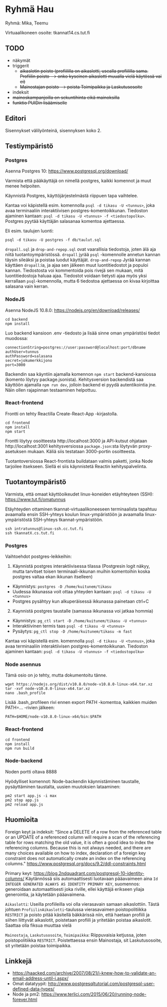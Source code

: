﻿# Ryhmä Hau

Ryhmä: Mika, Teemu

Virtuaalikoneen osoite: tkannat14.cs.tut.fi

## TODO

- näkymät
- triggerit
  - ~~aikaslotin poisto (profiililla on aikaslotti, usealla profiililla sama. Profiilin poisto —> onko kyseinen aikaslotti muualla vielä käytössä vai ei)~~
  - ~~Mainostajan poisto —> poista Toimipaikka ja Laskutusosoite~~
- indeksit
- ~~mainoskampanjoilla on sekuntihinta eikä mainoksilla~~
- ~~funktio PUIDin lisäämiselle~~

## Editori

Sisennykset välilyönteinä, sisennyksen koko 2.

## Testiympäristö

### Postgres

Asenna Postgres 10: https://www.postgresql.org/download/

Varmista että pääkäyttäjä on nimellä postgres, kaikki komennot ja muut menee helpoiten.

Käynnistä Postgres, käyttöjärjestelmästä riippuen tapa vaihtelee.

Kantaa voi käpistellä esim. komennolla `psql -d tikasu -U <tunnus>`, joka avaa terminaaliin interaktiivisen postgres-komentoikkunan. Tiedoston ajaminen kantaan: `psql -d tikasu -U <tunnus> -f <tiedostopolku>`. Postgres pyytää käyttäjän salasanaa komentoa ajettaessa.

Eli esim. taulujen luonti:
```shell
psql -d tikasu -U postgres -f db/taulut.sql
```

`dropall.sql` ja `drop-and-repop.sql` ovat vaarallisia tiedostoja, joten älä aja niitä tuotantoympäristössä. `dropall` jyrää `psql` -komennolle annetun kannan täysin sileäksi ja poistaa luodut käyttäjät. `drop-and-repop` Jyrää kannan käyttäen `dropall`:ia, ja ajaa sen jälkeen muut luontitiedostot ja populoi kannan. Tiedostosta voi kommentoida pois rivejä sen mukaan, mitä luontitiedostoja haluaa ajaa. Tiedostot voidaan tietysti ajaa myös yksi kerrallaan `psql`-komennolla, mutta 6 tiedostoa ajettaessa on kivaa kirjoittaa salasana vain kerran.

### NodeJS

Asenna NodeJS 10.8.0: https://nodejs.org/en/download/releases/

```
cd backend
npm install
```

Luo backend kansioon .env -tiedosto ja lisää sinne oman ympäristösi tiedot muodossa:

```
connectionString=postgres://user:password@localhost:port/dbname
authUser=tunnus
authPassword=salasana
secret=jokumerkkijono
port=3000
```

Backendin saa käyntiin ajamalla komennon `npm start` backend-kansiossa (komento löytyy package.jsonista). Kehitysversion backendistä saa käyttöön ajamalla `npm run dev`, jolloin backend ei pyydä autentikointia jne. Näin ollen rajapinnan testaaminen helpottuu.

### React-frontend

Frontti on tehty Reactilla Create-React-App -kirjastolla.

```
cd frontend
npm install
npm start
```

Frontti löytyy osoitteesta http://localhost:3000 ja API-kutsut ohjataan http://localhost:3001 kehitysversiossa `package.json`:sta löytyvän proxy-asetuksen mukaan. Käliä siis testataan 3000-portin osoitteesta.

Tuotantoversiossa React-frontista buildataan valmis paketti, jonka Node tarjoilee itsekseen. Siellä ei siis käynnistetä Reactin kehityspalvelinta.

## Tuotantoympäristö

Varmista, että omaat käyttöoikeudet linux-koneiden etäyhteyteen (SSH): https://www.tut.fi/omatunnus

Etäyhteyden ottaminen tkannat-virtuaalikoneeseen terminaalista tapahtuu avaamalla ensin SSH-yhteys koulun linux-ympäristöön ja avaamalla linux-ympäristöstä SSH-yhteys tkannat-ympäristöön.

```shell
ssh intratunnus@linux-ssh.cc.tut.fi
ssh tkannatX.cs.tut.fi
```

### Postgres

Vaihtoehdot postgres-leikkeihin:

1. Käynnistä postgres interaktiivisessa tilassa (Postgresin logit näkyy, mutta tarvitset toisen terminaali-ikkunan muihin komentoihin koska postgres valtaa ekan ikkunan itselleen)

- Käynnistys: `postgres -D /home/kuitunem/tikasu`
- Uudessa ikkunassa voit ottaa yhteyden kantaan: `psql -d tikasu -U <tunnus>`
- Postgres pysähtyy kun alkuperäisessä ikkunassa painetaan ctrl+C

2. Kaynnistä postgres taustalle (samassa ikkunassa voi jatkaa hommia)

- Käynnistys: `pg_ctl start -D /home/kuitunem/tikasu -U <tunnus>`
- Interaktiivinen termis taas `psql -d tikasu -U <tunnus>`
- Pysäytys: `pg_ctl stop -D /home/kuitunem/tikasu -m fast`

Kantaa voi käpistellä esim. komennolla `psql -d tikasu -U <tunnus>`, joka avaa terminaaliin interaktiivisen postgres-komentoikkunan. Tiedoston ajaminen kantaan: `psql -d tikasu -U <tunnus> -f <tiedostopolku>`


### Node asennus

Tämä osio on jo tehty, mutta dokumentoitu tänne.

```
wget https://nodejs.org/dist/v10.8.0/node-v10.8.0-linux-x64.tar.xz
tar -xvf node-v10.8.0-linux-x64.tar.xz
nano .bash_profile
```

Lisää .bash_profileen rivi ennen export PATH -komentoa, kaikkien muiden PATH=... -rivien jälkeen:

```
PATH=$HOME/node-v10.8.0-linux-x64/bin:$PATH
```

### React-frontend

```
cd frontend
npm install
npm run build
```

### Node-backend

Noden portti oltava 8888

Hyödylliset komennot: Node-backendin käynnistäminen taustalle, pysäyttäminen taustalta, uusien muutoksien lataaminen:

```
pm2 start app.js -i max
pm2 stop app.js
pm2 reload app.js
```

## Huomioita

Foreign keyt ja indeksit: "Since a DELETE of a row from the referenced table or an UPDATE of a referenced column will require a scan of the referencing table for rows matching the old value, it is often a good idea to index the referencing columns. Because this is not always needed, and there are many choices available on how to index, declaration of a foreign key constraint does not automatically create an index on the referencing columns."
https://www.postgresql.org/docs/9.2/ddl-constraints.html

Primary keyt: https://blog.2ndquadrant.com/postgresql-10-identity-columns/
Käytännössä siis automaattisesti luotavaan pääavaimeen aina `Id INTEGER GENERATED ALWAYS AS IDENTITY PRIMARY KEY`, suomennos: generoidaan automaattisesti joka riville, ellei käyttäjä erikseen yliaja generointia, ja käytetään pääavaimena.

`Aikaslotti`: Useilla profiileilla voi olla vierasavain samaan aikaslottiin. Tästä johtuen `ProfiilinAikaslotti`-taulussa vierasavaimen poistopolitiikka `RESTRICT` ja poisto pitää käsitellä bäkkärissä niin, että haetaan profiili ja siihen liittyvät aikaslotit, poistetaan profiili ja yritetään poistaa aikaslotit. Saattaa olla fiksua muuttaa vielä

`Mainostaja`, `Laskutusosoite`, `Toimipaikka`: Riippuvaisia ketjussa, joten poistopolitiikka `RESTRICT`. Poistettaessa ensin Mainostaja, sit Laskutusosoite, sit yritetään poistaa toimipaikka.

## Linkkejä

- https://haacked.com/archive/2007/08/21/i-knew-how-to-validate-an-email-address-until-i.aspx/
- Omat datatyypit: http://www.postgresqltutorial.com/postgresql-user-defined-data-types/
- Node ja pm2: https://www.terlici.com/2015/06/20/running-node-forever.html
